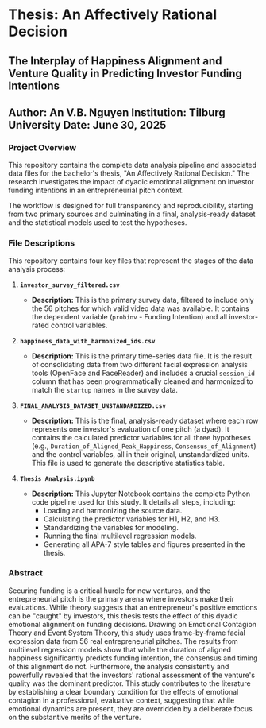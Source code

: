 # Thesis: An Affectively Rational Decision

## The Interplay of Happiness Alignment and Venture Quality in Predicting Investor Funding Intentions

**Author:** An V.B. Nguyen
**Institution:** Tilburg University
**Date:** June 30, 2025
---

### Project Overview

This repository contains the complete data analysis pipeline and associated data files for the bachelor's thesis, "An Affectively Rational Decision." The research investigates the impact of dyadic emotional alignment on investor funding intentions in an entrepreneurial pitch context.

The workflow is designed for full transparency and reproducibility, starting from two primary sources and culminating in a final, analysis-ready dataset and the statistical models used to test the hypotheses.

### File Descriptions

This repository contains four key files that represent the stages of the data analysis process:

1.  **`investor_survey_filtered.csv`**
    * **Description:** This is the primary survey data, filtered to include only the 56 pitches for which valid video data was available. It contains the dependent variable (`probinv` - Funding Intention) and all investor-rated control variables.

2.  **`happiness_data_with_harmonized_ids.csv`**
    * **Description:** This is the primary time-series data file. It is the result of consolidating data from two different facial expression analysis tools (OpenFace and FaceReader) and includes a crucial `session_id` column that has been programmatically cleaned and harmonized to match the `startup` names in the survey data.

3.  **`FINAL_ANALYSIS_DATASET_UNSTANDARDIZED.csv`**
    * **Description:** This is the final, analysis-ready dataset where each row represents one investor's evaluation of one pitch (a dyad). It contains the calculated predictor variables for all three hypotheses (e.g., `Duration_of_Aligned_Peak_Happiness`, `Consensus_of_Alignment`) and the control variables, all in their original, unstandardized units. This file is used to generate the descriptive statistics table.

4.  **`Thesis Analysis.ipynb`**
    * **Description:** This Jupyter Notebook contains the complete Python code pipeline used for this study. It details all steps, including:
        * Loading and harmonizing the source data.
        * Calculating the predictor variables for H1, H2, and H3.
        * Standardizing the variables for modeling.
        * Running the final multilevel regression models.
        * Generating all APA-7 style tables and figures presented in the thesis.

### Abstract

Securing funding is a critical hurdle for new ventures, and the entrepreneurial pitch is the primary arena where investors make their evaluations. While theory suggests that an entrepreneur's positive emotions can be "caught" by investors, this thesis tests the effect of this dyadic emotional alignment on funding decisions. Drawing on Emotional Contagion Theory and Event System Theory, this study uses frame-by-frame facial expression data from 56 real entrepreneurial pitches. The results from multilevel regression models show that while the duration of aligned happiness significantly predicts funding intention, the consensus and timing of this alignment do not. Furthermore, the analysis consistently and powerfully revealed that the investors' rational assessment of the venture's quality was the dominant predictor. This study contributes to the literature by establishing a clear boundary condition for the effects of emotional contagion in a professional, evaluative context, suggesting that while emotional dynamics are present, they are overridden by a deliberate focus on the substantive merits of the venture.
